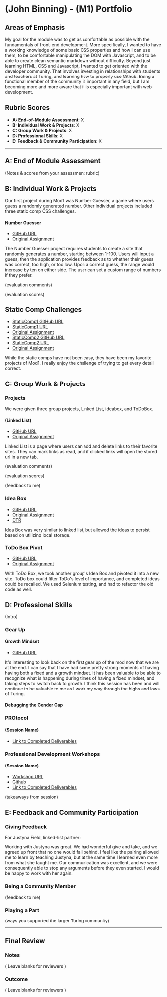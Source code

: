 # (John Binning) - (M1) Portfolio

## Areas of Emphasis

My goal for the module was to get as comfortable as possible with the fundamentals of front-end development.  More specifically, I wanted to have a working knowledge of some basic CSS properties and how I can use them, to be comfortable manipulating the DOM with Javascript, and to be able to create clean semantic markdown without difficulty.  Beyond just learning HTML, CSS and Javascript, I wanted to get oriented with the developer community.  That involves investing in relationships with students and teachers at Turing, and learning how to properly use Github.  Being a functional member of the community is important in any field, but I am becoming more and more aware that it is especially important with web development.

## Rubric Scores

*   **A: End-of-Module Assessment**: X
*   **B: Individual Work & Projects**: X
*   **C: Group Work & Projects**: X
*   **D: Professional Skills**: X
*   **E: Feedback & Community Participation**: X

-----------------------

## A: End of Module Assessment

(Notes & scores from your assessment rubric)


## B: Individual Work & Projects

Our first project during Mod1 was Number Guesser, a game where users guess a randomly generated number.  Other individual projects included three static comp CSS challenges.

#### Number Guesser

*   [GitHub URL](https://github.com/JohnBinning/number-guesser)
*   [Original Assignment](http://frontend.turing.io/projects/number-guesser.html)

The Number Guesser project requires students to create a site that randomly generates a number, starting between 1-100.  Users will input a guess, then the application provides feedback as to whether their guess was correct, too high, or too low.  Upon a correct guess, the range would increase by ten on either side.  The user can set a custom range of numbers if they prefer.

(evaluation comments)

(evaluation scores)

## Static Comp Challenges

* [StaticComp1 GitHub URL](https://github.com/JohnBinning/jb-static-comp1)
* [StaticComp1 URL](https://johnbinning.github.io/jb-static-comp1/)
* [Original Assignment](http://frontend.turing.io/projects/m1-static-comp-1.html)
* [StaticComp2 GitHub URL](https://github.com/JohnBinning/jb-comp-challenge-2)
* [StaticComp2 URL](https://johnbinning.github.io/jb-comp-challenge-2/)
* [Original Assignment](http://frontend.turing.io/projects/m1-static-comp-2.html)

While the static comps have not been easy, they have been my favorite projects of Mod1.  I really enjoy the challenge of trying to get every detail correct.

## C: Group Work & Projects

### Projects

We were given three group projects, Linked List, ideabox, and ToDoBox.

#### (Linked List)

*   [GitHub URL](https://github.com/JohnBinning/linked-list)
*   [Original Assignment](http://frontend.turing.io/projects/linked-list.html)

Linked List is a page where users can add and delete links to their favorite sites.  They can mark links as read, and if clicked links will open the stored url in a new tab.

(evaluation comments)

(evaluation scores)

(feedback to me)
### Idea Box

* [GitHub URL](https://github.com/JohnBinning/idea-box)
* [Original Assignment](http://frontend.turing.io/projects/ideabox.html)
* [DTR](https://docs.google.com/document/d/1VazGghcFbXZkeFrnJd_Jo_rGhgpqzbV0ObwjBOQeJr8/edit)

Idea Box was very similar to linked list, but allowed the ideas to persist based on utilizing local storage.

### ToDo Box Pivot

* [GitHub URL](https://github.com/JohnBinning/2DoBox-pivot)
* [Original Assignment](http://frontend.turing.io/projects/2DoBox-Pivot-Mod1.html)

With ToDo Box, we took another group's Idea Box and pivoted it into a new site.  ToDo box could filter ToDo's level of importance, and completed ideas could be recalled.  We used Selenium testing, and had to refactor the old code as well.

## D: Professional Skills
(Intro)

### Gear Up
#### Growth Mindset

*   [GitHub URL](https://github.com/turingschool/gear-up/blob/master/m1_citizenship/session_1_growth_mindset.markdown)

It's interesting to look back on the first gear up of the mod now that we are at the end.  I can say that I have had some pretty strong moments of having having both a fixed and a growth mindset.  It has been valuable to be able to recognize what is happening during times of having a fixed mindset, and taking steps to switch back to growth.  I think this session has been and will continue to be valuable to me as I work my way through the highs and lows of Turing.

#### Debugging the Gender Gap


### PROtocol
#### (Session Name)

*   [Link to Completed Deliverables]()

### Professional Development Workshops
#### (Session Name)

*   [Workshop URL](http://backend.turing.io/professional_development/module_one/identity_essentials)
*   [Github](https://github.com/JohnBinning)
*   [Link to Completed Deliverables]()

(takeaways from session)

## E: Feedback and Community Participation

### Giving Feedback

For Justyna Field, linked-list partner:

Working with Justyna was great.  We had wonderful give and take, and we agreed up front that no one would fall behind.  I feel like the pairing allowed me to learn by teaching Justyna, but at the same time I learned even more from what she taught me.  Our communication was excellent, and we were consequently able to stop any arguments before they even started.  I would be happy to work with her again.

### Being a Community Member

(feedback to me)

### Playing a Part

(ways you supported the larger Turing community)

------------------

## Final Review

### Notes

( Leave blanks for reviewers )

### Outcome

( Leave blanks for reviewers )
